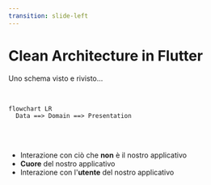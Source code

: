 ```yaml
---
transition: slide-left
---
```


# Clean Architecture in Flutter
Uno schema visto e rivisto...

<br/>
<div v-click> 

```mermaid
flowchart LR
  Data ==> Domain ==> Presentation
```

</div>

<br/>
<br/>
 

<v-clicks>

- Interazione con ciò che **non** è il nostro applicativo
- **Cuore** del nostro applicativo
- Interazione con l'**utente** del nostro applicativo

</v-clicks>


<!--
  Alzi la mano chi ha già visto questo schema a grandi linee o se ha già sentito parlare di questi tre vocaboli
  "DATA" quella parte di software che...
  "DOMAIN" ovvero il dominio dell'applicazione, i.e. le logiche più "base" dell'applicativo 
  "PRESENTATION" quanto più di vicino c'è al cliente

-->